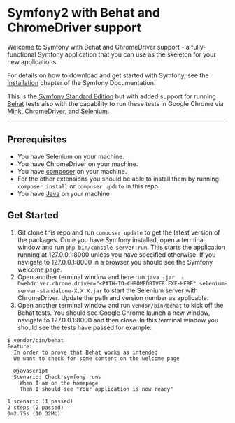 Symfony2 with Behat and ChromeDriver support
========================

Welcome to Symfony with Behat and ChromeDriver support - a fully-functional Symfony
application that you can use as the skeleton for your new applications.

For details on how to download and get started with Symfony, see the
[Installation][1] chapter of the Symfony Documentation.

This is the [Symfony Standard Edition][6] but with added support for running [Behat][2] tests also with the capability to run these tests in Google Chrome via [Mink][3], [ChromeDriver][4], and [Selenium][5].

---

## Prerequisites
- You have Selenium on your machine.
- You have ChromeDriver on your machine.
- You have [composer][7] on your machine.
- For the other extensions you should be able to install them by running `composer install` or `composer update` in this repo.
- You have [Java][8] on your machine

## Get Started
1. Git clone this repo and run `composer update` to get the latest version of the packages. Once you have Symfony installed, open a terminal window and run `php bin/console server:run`. This starts the application running at 127.0.0.1:8000 unless you have specified otherwise. If you navigate to 127.0.0.1:8000 in a browser you should see the Symfony welcome page.
2. Open another terminal window and here run `java -jar  -Dwebdriver.chrome.driver="<PATH-TO-CHROMEDRIVER.EXE-HERE" selenium-server-standalone-X.X.X.jar` to start the Selenium server with ChromeDriver. Update the path and version number as applicable.
3. Open another terminal window and run `vendor/bin/behat` to kick off the Behat tests. You should see Google Chrome launch a new window, navigate to 127.0.0.1:8000 and then close. In this terminal window you should see the tests have passed for example:

```
$ vendor/bin/behat
Feature:
  In order to prove that Behat works as intended
  We want to check for some content on the welcome page

  @javascript
  Scenario: Check symfony runs
    When I am on the homepage
    Then I should see "Your application is now ready"

1 scenario (1 passed)
2 steps (2 passed)
0m2.75s (10.32Mb)

```



[1]: https://symfony.com/doc/3.2/setup.html
[2]: http://behat.org
[3]: https://github.com/Behat/MinkExtension
[4]: https://sites.google.com/a/chromium.org/chromedriver/
[5]: http://www.seleniumhq.org/
[6]: http://symfony.com/
[7]: https://getcomposer.org/
[8]: https://java.com/en/download/
